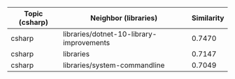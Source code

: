 | Topic (csharp) | Neighbor (libraries) | Similarity |
|-------------|-------------------|------------|
| csharp | libraries/dotnet-10-library-improvements | 0.7470 |
| csharp | libraries | 0.7147 |
| csharp | libraries/system-commandline | 0.7049 |
